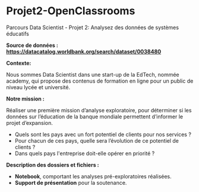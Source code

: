 # Projet2-OpenClassrooms
Parcours Data Scientist - Projet 2: Analysez des données de systèmes éducatifs

**Source de données : https://datacatalog.worldbank.org/search/dataset/0038480**

**Contexte:**

Nous sommes Data Scientist dans une start-up de la EdTech, nommée academy, qui propose des contenus de formation en ligne pour un public de niveau lycée et université.

**Notre mission :**

Réaliser une première mission d’analyse exploratoire, pour déterminer si les données sur l’éducation de la banque mondiale permettent d’informer le projet d’expansion.

* Quels sont les pays avec un fort potentiel de clients pour nos services ?
* Pour chacun de ces pays, quelle sera l’évolution de ce potentiel de clients ?
* Dans quels pays l'entreprise doit-elle opérer en priorité ?

**Description des dossiers et fichiers :**
* **Notebook**, comportant les analyses pré-exploratoires réalisées.
* **Support de présentation** pour la soutenance.
